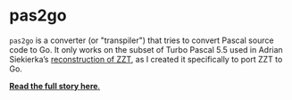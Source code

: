 # pas2go

`pas2go` is a converter (or "transpiler") that tries to convert Pascal source code to Go. It only works on the subset of Turbo Pascal 5.5 used in Adrian Siekierka’s [reconstruction of ZZT](https://github.com/asiekierka/reconstruction-of-zzt/), as I created it specifically to port ZZT to Go.

[**Read the full story here**.](https://benhoyt.com/writings/zzt-in-go/)

